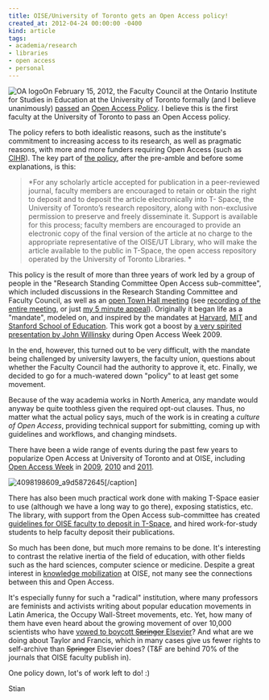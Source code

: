 ```yaml
---
title: OISE/University of Toronto gets an Open Access policy!
created_at: 2012-04-24 00:00:00 -0400
kind: article
tags:
- academia/research
- libraries
- open access
- personal
---
```


![OA
logo](http://reganmian.net/blog/wp-content/uploads/2012/04/Screen-Shot-2012-04-22-at-10.31.09.png "Screen Shot 2012-04-22 at 10.31.09")On
February 15, 2012, the Faculty Council at the Ontario Institute for
Studies in Education at the University of Toronto formally (and I
believe unanimously)
[passed](http://www.oise.utoronto.ca/oise/About_OISE/openaccess_20120419.html)
an [Open Access
Policy](http://www.oise.utoronto.ca/research/UserFiles/File/OA_Policy.pdf).
I believe this is the first faculty at the University of Toronto to pass
an Open Access policy.

The policy refers to both idealistic reasons, such as the institute's
commitment to increasing access to its research, as well as pragmatic
reasons, with more and more funders requiring Open Access (such as
[CIHR](http://www.cihr-irsc.gc.ca/e/193.html)). The key part of [the
policy](http://www.oise.utoronto.ca/research/UserFiles/File/OA_Policy.pdf),
after the pre-amble and before some explanations, is this:

> *For any scholarly article accepted for publication in a peer-reviewed
> journal, faculty members are encouraged to retain or obtain the right
> to deposit and to deposit the article electronically into T- Space,
> the University of Toronto’s research repository, along with
> non-exclusive permission to preserve and freely disseminate it.
> Support is available for this process; faculty members are encouraged
> to provide an electronic copy of the final version of the article at
> no charge to the appropriate representative of the OISE/UT Library,
> who will make the article available to the public in T-Space, the open
> access repository operated by the University of Toronto Libraries. *

This policy is the result of more than three years of work led by a
group of people in the "Research Standing Committee Open Access
sub-committee", which included discussions in the Research Standing
Committee and Faculty Council, as well as an [open Town Hall
meeting](http://www.oise.utoronto.ca/oise/UserFiles/File/TownHallFlyer.pdf) (see
[recording of the entire
meeting](http://142.150.98.64/OISE/20101119-121753-1/rnh.htm), or just
[my 5 minute appeal](http://www.youtube.com/watch?v=fVBWvBAyZFE)).
Originally it began life as a "mandate", modeled on, and inspired by the
mandates at [Harvard](http://osc.hul.harvard.edu/policies),
[MIT](http://libraries.mit.edu/sites/scholarly/mit-open-access/open-access-at-mit/mit-open-access-policy/)
and [Stanford School of
Education](http://ed.stanford.edu/faculty-research/open-archive/oapolicy).
This work got a boost by [a very spirited presentation by John
Willinsky](https://vimeo.com/40979206) during Open Access Week 2009.

In the end, however, this turned out to be very difficult, with the
mandate being challenged by university lawyers, the faculty union,
questions about whether the Faculty Council had the authority to approve
it, etc. Finally, we decided to go for a much-watered down "policy" to
at least get some movement.

Because of the way academia works in North America, any mandate would
anyway be quite toothless given the required opt-out clauses. Thus, no
matter what the actual policy says, much of the work is in creating a
*culture of Open Access*, providing technical support for submitting,
coming up with guidelines and workflows, and changing mindsets.

There have been a wide range of events during the past few years to
popularize Open Access at University of Toronto and at OISE, including
[Open Access Week](http://www.openaccessweek.org/) in
[2009](http://discover.library.utoronto.ca/open-access-week/open-access-events-2009), [2010](http://discover.library.utoronto.ca/open-access-week/open-access-events)
and [2011](http://onesearch.library.utoronto.ca/oaweek).

![](http://reganmian.net/blog/wp-content/uploads/2012/04/4098198609_a9d5872645.jpg "4098198609_a9d5872645")[/caption]

There has also been much practical work done with making T-Space easier
to use (although we have a long way to go there), exposing statistics,
etc. The library, with support from the Open Access sub-committee has
created [guidelines for OISE faculty to deposit in
T-Space](http://www.oise.utoronto.ca/ec/UserFiles/File/OISEFacultyUsersGuideDRAFT(2).pdf),
and hired work-for-study students to help faculty deposit their
publications.

So much has been done, but much more remains to be done. It's
interesting to contrast the relative inertia of the field of education,
with other fields such as the hard sciences, computer science or
medicine. Despite a great interest in [knowledge
mobilization](http://www.oise.utoronto.ca/rspe/) at OISE, not many see
the connections between this and Open Access.

It's especially funny for such a "radical" institution, where many
professors are feminists and activists writing about popular education
movements in Latin America, the Occupy Wall-Street movements, etc. Yet,
how many of them have even heard about the growing movement of over
10,000 scientists who have [vowed to boycott ~~Springer~~
Elsevier](http://thecostofknowledge.com/)? And what are we doing about
Taylor and Francis, which in many cases give us fewer rights to
self-archive than ~~Springer~~ Elsevier does? (T&F are behind 70% of the
journals that OISE faculty publish in).

One policy down, lot's of work left to do! :)

Stian
